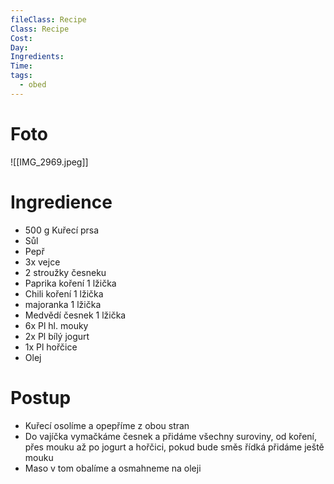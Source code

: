 ```yaml
---
fileClass: Recipe
Class: Recipe
Cost: 
Day: 
Ingredients: 
Time: 
tags:
  - obed
---
```

# Foto 

![[IMG_2969.jpeg]]
# Ingredience
- 500 g Kuřecí prsa
- Sůl
- Pepř
- 3x vejce
- 2 stroužky česneku
- Paprika koření 1 lžička 
- Chili koření 1 lžička 
- majoranka 1 lžička 
- Medvědí česnek 1 lžička 
- 6x Pl hl. mouky
- 2x Pl bílý jogurt 
- 1x Pl hořčice 
- Olej



# Postup 
- Kuřecí osolíme a opepříme z obou stran
- Do vajíčka vymačkáme česnek a přidáme všechny suroviny, od koření, přes mouku až po jogurt a hořčici, pokud bude směs řídká přidáme ještě mouku 
- Maso v tom obalíme a osmahneme na oleji 